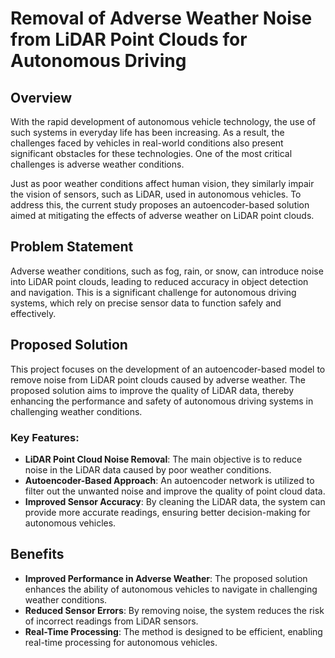# Removal of Adverse Weather Noise from LiDAR Point Clouds for Autonomous Driving

## Overview

With the rapid development of autonomous vehicle technology, the use of such systems in everyday life has been increasing. As a result, the challenges faced by vehicles in real-world conditions also present significant obstacles for these technologies. One of the most critical challenges is adverse weather conditions.

Just as poor weather conditions affect human vision, they similarly impair the vision of sensors, such as LiDAR, used in autonomous vehicles. To address this, the current study proposes an autoencoder-based solution aimed at mitigating the effects of adverse weather on LiDAR point clouds.

## Problem Statement

Adverse weather conditions, such as fog, rain, or snow, can introduce noise into LiDAR point clouds, leading to reduced accuracy in object detection and navigation. This is a significant challenge for autonomous driving systems, which rely on precise sensor data to function safely and effectively.

## Proposed Solution

This project focuses on the development of an autoencoder-based model to remove noise from LiDAR point clouds caused by adverse weather. The proposed solution aims to improve the quality of LiDAR data, thereby enhancing the performance and safety of autonomous driving systems in challenging weather conditions.

### Key Features:

- **LiDAR Point Cloud Noise Removal**: The main objective is to reduce noise in the LiDAR data caused by poor weather conditions.
- **Autoencoder-Based Approach**: An autoencoder network is utilized to filter out the unwanted noise and improve the quality of point cloud data.
- **Improved Sensor Accuracy**: By cleaning the LiDAR data, the system can provide more accurate readings, ensuring better decision-making for autonomous vehicles.

## Benefits

- **Improved Performance in Adverse Weather**: The proposed solution enhances the ability of autonomous vehicles to navigate in challenging weather conditions.
- **Reduced Sensor Errors**: By removing noise, the system reduces the risk of incorrect readings from LiDAR sensors.
- **Real-Time Processing**: The method is designed to be efficient, enabling real-time processing for autonomous vehicles.
